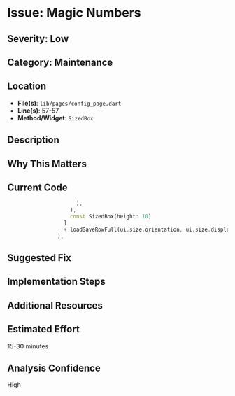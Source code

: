 # Issue: Magic Numbers

## Severity: Low

## Category: Maintenance

## Location
- **File(s)**: `lib/pages/config_page.dart`
- **Line(s)**: 57-57
- **Method/Widget**: `SizedBox`

## Description


## Why This Matters


## Current Code
```dart
                      ),
                    ),
                    const SizedBox(height: 10)
                  ] 
                  + loadSaveRowFull(ui.size.orientation, ui.size.displayWidth),
                ),
```

## Suggested Fix


## Implementation Steps


## Additional Resources


## Estimated Effort
15-30 minutes

## Analysis Confidence
High
